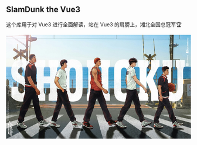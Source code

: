 ## SlamDunk the Vue3

这个库用于对 Vue3 进行全面解读，站在 Vue3 的肩膀上，湘北全国总冠军🏆

![image](./docs/.vuepress/public/hero.jpeg)